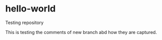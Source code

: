 # hello-world
Testing repository

This is testing the comments of new branch abd how they are captured.
